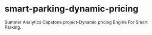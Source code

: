 # smart-parking-dynamic-pricing
Summer Analytics Capstone project-Dynamic pricing Engine For Smart Parking.

